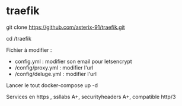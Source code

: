 # traefik

git clone https://github.com/asterix-91/traefik.git

cd /traefik

Fichier à modifier : 

- config.yml : modifier son email pour letsencrypt
- /config/proxy.yml : modifier l'url 
- /config/deluge.yml : modifier l'url

Lancer le tout docker-compose up -d 

Services en https , ssllabs A+, securityheaders A+, compatible http/3
